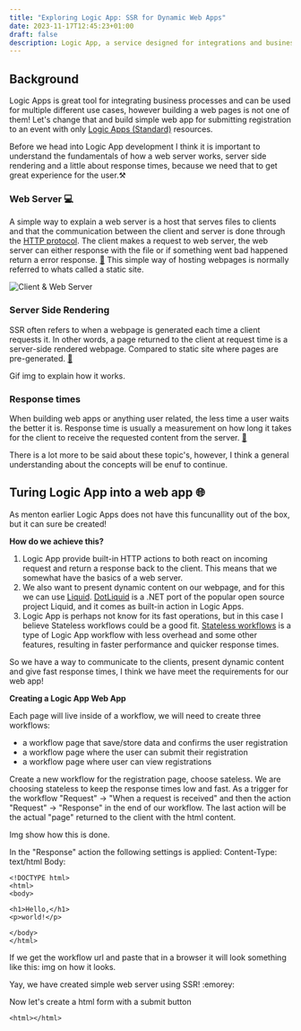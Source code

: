 ```yaml
---
title: "Exploring Logic App: SSR for Dynamic Web Apps"
date: 2023-11-17T12:45:23+01:00
draft: false
description: Logic App, a service designed for integrations and business processes. But in this post we will be transforming Logic Apps into a engaging web experience by using server-side rendering (SSR).
---
```



## Background
Logic Apps is great tool for integrating business processes and can be used for multiple different use cases, however building a web pages is not one of them! Let's change that and build simple web app for submitting registration to an event with only [Logic Apps (Standard)](https://learn.microsoft.com/en-us/azure/logic-apps/logic-apps-overview) resources.

Before we head into Logic App development I think it is important to understand the fundamentals of how a web server works, server side rendering and a little about response times, because we need that to get great experience for the user.⚒️

### Web Server 💻
A simple way to explain a web server is a host that serves files to clients and that the communication between the client and server is done through the [HTTP protocol](https://developer.mozilla.org/en-US/docs/Glossary/HTTP).
The client makes a request to web server, the web server can either response with the file or if something went bad happened return a error response. [📖](https://developer.mozilla.org/en-US/docs/Learn/Common_questions/Web_mechanics/What_is_a_web_server)
This simple way of hosting webpages is normally referred to whats called a static site. 

![Client & Web Server](test.gif)

### Server Side Rendering
SSR often refers to when a webpage is generated each time a client requests it. In other words, a page returned to the client at request time is a server-side rendered webpage. Compared to static site where pages are pre-generated. [📖](https://dev.to/ebereplenty/server-side-rendering-ssr-vs-static-site-generation-ssg-214k)

Gif img to explain how it works.

### Response times 
When building web apps or anything user related, the less time a user waits the better it is. Response time is usually a measurement on how long it takes for the client to receive the requested content from the server. [📖](https://developer.mozilla.org/en-US/docs/Web/Performance/How_long_is_too_long)

There is a lot more to be said about these topic's, however, I think a general understanding about the concepts will be enuf to continue.

## Turing Logic App into a web app 🌐
As menton earlier Logic Apps does not have this funcunallity out of the box, but it can sure be created! 

**How do we achieve this?**
1) Logic App provide built-in HTTP actions to both react on incoming request and return a response back to the client. This means that we somewhat have the basics of a web server. 
2) We also want to present dynamic content on our webpage, and for this we can use [Liquid](https://shopify.github.io/liquid). [DotLiquid](https://github.com/dotliquid/dotliquid) is a .NET port of the popular open source project Liquid, and it comes as built-in action in Logic Apps. 
3) Logic App is perhaps not know for its fast operations, but in this case I believe Stateless workflows could be a good fit. [Stateless workflows](https://learn.microsoft.com/en-us/azure/logic-apps/single-tenant-overview-compare) is a type of Logic App workflow with less overhead and some other features, resulting in faster performance and quicker response times.

So we have a way to communicate to the clients, present dynamic content and give fast response times, I think we have meet the requirements for our web app!

**Creating a Logic App Web App**

Each page will live inside of a workflow, we will need to create three workflows:
- a workflow page that save/store data and confirms the user registration  
- a workflow page where the user can submit their registration
- a workflow page where user can view registrations

Create a new workflow for the registration page, choose sateless. We are choosing stateless to keep the response times low and fast. As a trigger for the workflow "Request" -> "When a request is received" and then the action "Request" -> "Response" in the end of our workflow. The last action will be the actual "page" returned to the client with the html content.

Img show how this is done.

In the "Response" action the following settings is applied: 
Content-Type: text/html
Body:
```
<!DOCTYPE html>
<html>
<body>

<h1>Hello,</h1>
<p>world!</p>

</body>
</html>
```

If we get the workflow url and paste that in a browser it will look something like this:
img on how it looks.

Yay, we have created simple web server using SSR! :emorey:


Now let's create a html form with a submit button 

```
<html></html>
```

